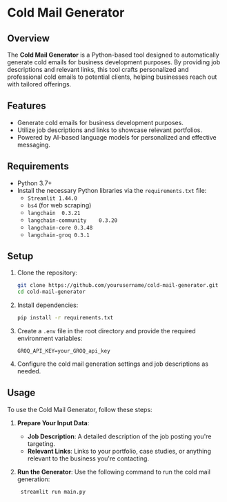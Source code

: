 # Cold Mail Generator

## Overview
The **Cold Mail Generator** is a Python-based tool designed to automatically generate cold emails for business development purposes. By providing job descriptions and relevant links, this tool crafts personalized and professional cold emails to potential clients, helping businesses reach out with tailored offerings.

## Features
- Generate cold emails for business development purposes.
- Utilize job descriptions and links to showcase relevant portfolios.
- Powered by AI-based language models for personalized and effective messaging.

## Requirements
- Python 3.7+
- Install the necessary Python libraries via the `requirements.txt` file:
  - `Streamlit 1.44.0`
  - `bs4` (for web scraping)
  - `langchain	0.3.21`
  - `langchain-community	0.3.20`	
  - `langchain-core	0.3.48`	
  - `langchain-groq	0.3.1`

## Setup

1. Clone the repository:
    ```bash
    git clone https://github.com/yourusername/cold-mail-generator.git
    cd cold-mail-generator
    ```

2. Install dependencies:
    ```bash
    pip install -r requirements.txt
    ```

3. Create a `.env` file in the root directory and provide the required environment variables:
    ```
    GROQ_API_KEY=your_GROQ_api_key
    ```

4. Configure the cold mail generation settings and job descriptions as needed.

## Usage

To use the Cold Mail Generator, follow these steps:

1. **Prepare Your Input Data**:
   - **Job Description**: A detailed description of the job posting you're targeting.
   - **Relevant Links**: Links to your portfolio, case studies, or anything relevant to the business you're contacting.
   
2. **Run the Generator**:
   Use the following command to run the cold mail generation:

   ```bash
    streamlit run main.py
